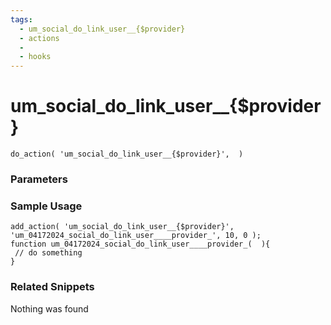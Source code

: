 ```yaml
---
tags: 
  - um_social_do_link_user__{$provider}
  - actions
  - 
  - hooks
---
```

# um\_social\_do\_link\_user\_\_{$provider}

``` php:no-line-numbers
do_action( 'um_social_do_link_user__{$provider}',  )
```
<div class='hook-sep'></div>

### Parameters

<div class='hook-sep'></div>



### Sample Usage

``` php:no-line-numbers
add_action( 'um_social_do_link_user__{$provider}', 'um_04172024_social_do_link_user____provider_', 10, 0 );
function um_04172024_social_do_link_user____provider_(  ){
 // do something
}
```
<div class='hook-sep'></div>



### Related Snippets

Nothing was found

